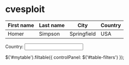 # cvesploit






<table id="mytable">
<thead>
	<tr>
		<th>First name</th>
 		<th>Last name</th>
 		<th>City</th>
 		<th>Country</th>
 	</tr>
</thead>
<tbody>
	<tr>
 		<td>Homer</td>
 		<td>Simpson</td>
 		<td>Springfield</td>
 		<td>USA</td>
 	</tr>
 	<!-- ...and so on -->
</tbody>
</table>


<div id="table-filters">
 	<label for="filter-country">Country:</label>
	<input type="text" id="filter-country" data-filter-col="3">
</div>


<script src="http://ajax.googleapis.com/ajax/libs/jquery/1.9.1/jquery.min.js"></script>

<script src="filtable.js"></script>


$('#mytable').filtable({ controlPanel: $('#table-filters') });

 









































